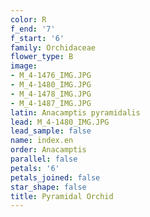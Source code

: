 ```yaml
---
color: R
f_end: '7'
f_start: '6'
family: Orchidaceae
flower_type: B
image:
- M_4-1476_IMG.JPG
- M_4-1480_IMG.JPG
- M_4-1478_IMG.JPG
- M_4-1487_IMG.JPG
latin: Anacamptis pyramidalis
lead: M_4-1480_IMG.JPG
lead_sample: false
name: index.en
order: Anacamptis
parallel: false
petals: '6'
petals_joined: false
star_shape: false
title: Pyramidal Orchid
---
```

